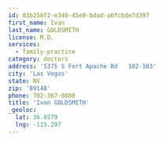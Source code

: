 ```yaml
---
id: 83b258f2-e349-45e0-bdad-a6fcbde7d397
first_name: Ivan
last_name: GOLDSMITH
license: M.D.
services:
  - family-practice
category: doctors
address: '5375 S Fort Apache Rd   102-103'
city: 'Las Vegas'
state: NV
zip: '89148'
phone: 702-367-0808
title: 'Ivan GOLDSMITH'
_geoloc:
  lat: 36.0379
  lng: -115.297
---
```

